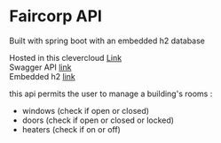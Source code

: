 # Faircorp API

Built with spring boot with an embedded h2 database

Hosted in this clevercloud [Link](https://faircorp-yahya-mouman.clevercloud.io/)
<br />
Swagger API [link](https://faircorp-yahya-mouman.clevercloud.io/swagger-ui/index.html)
<br />
Embedded h2 [link](https://faircorp-yahya-mouman.clevercloud.io/console)

this api permits the user to manage a building's rooms :
  - windows (check if open or closed)
  - doors (check if open or closed or locked)
  - heaters (check if on or off)
